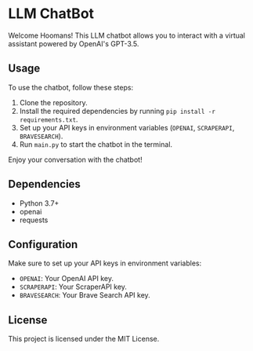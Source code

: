 # LLM ChatBot

Welcome Hoomans! This LLM chatbot allows you to interact with a virtual assistant powered by OpenAI's GPT-3.5. 

## Usage

To use the chatbot, follow these steps:

1. Clone the repository.
2. Install the required dependencies by running `pip install -r requirements.txt`.
3. Set up your API keys in environment variables (`OPENAI`, `SCRAPERAPI`, `BRAVESEARCH`).
4. Run `main.py` to start the chatbot in the terminal.

Enjoy your conversation with the chatbot!

## Dependencies

- Python 3.7+
- openai
- requests

## Configuration

Make sure to set up your API keys in environment variables:

- `OPENAI`: Your OpenAI API key.
- `SCRAPERAPI`: Your ScraperAPI key.
- `BRAVESEARCH`: Your Brave Search API key.

## License

This project is licensed under the MIT License.
